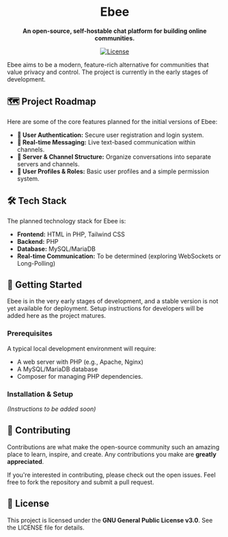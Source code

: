 <div align="center">
  <!-- <img src="path/to/logo.png" alt="Ebee Logo" width="100"/> -->
  <h1>Ebee</h1>
  <p>
    <strong>An open-source, self-hostable chat platform for building online communities.</strong>
  </p>
  <p>
    <a href="LICENSE"><img alt="License" src="https://img.shields.io/github/license/LaugeSvan/Ebee"></a>
  </p>
</div>

Ebee aims to be a modern, feature-rich alternative for communities that value privacy and control. The project is currently in the early stages of development.

## 🗺️ Project Roadmap

Here are some of the core features planned for the initial versions of Ebee:

*   **🔐 User Authentication:** Secure user registration and login system.
*   **💬 Real-time Messaging:** Live text-based communication within channels.
*   **🏢 Server & Channel Structure:** Organize conversations into separate servers and channels.
*   **👥 User Profiles & Roles:** Basic user profiles and a simple permission system.

## 🛠️ Tech Stack

The planned technology stack for Ebee is:

*   **Frontend:** HTML in PHP, Tailwind CSS
*   **Backend:** PHP
*   **Database:** MySQL/MariaDB
*   **Real-time Communication:** To be determined (exploring WebSockets or Long-Polling)

## 🚀 Getting Started

Ebee is in the very early stages of development, and a stable version is not yet available for deployment. Setup instructions for developers will be added here as the project matures.

### Prerequisites

A typical local development environment will require:

*   A web server with PHP (e.g., Apache, Nginx)
*   A MySQL/MariaDB database
*   Composer for managing PHP dependencies.

### Installation & Setup

*(Instructions to be added soon)*

## 🤝 Contributing

Contributions are what make the open-source community such an amazing place to learn, inspire, and create. Any contributions you make are **greatly appreciated**.

If you're interested in contributing, please check out the open issues. Feel free to fork the repository and submit a pull request.

## 📜 License

This project is licensed under the **GNU General Public License v3.0**. See the LICENSE file for details.